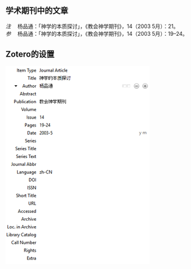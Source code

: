 ## 学术期刊中的文章
*注* 　杨品通：「神学的本质探讨」，《教会神学期刊》，14（2003 5月）：21。   
*参* 　杨品通：「神学的本质探讨」，《教会神学期刊》，14（2003 5月）：19–24。

## Zotero的设置
![学术期刊中的文章](images/JournalArticleChinese.png)
